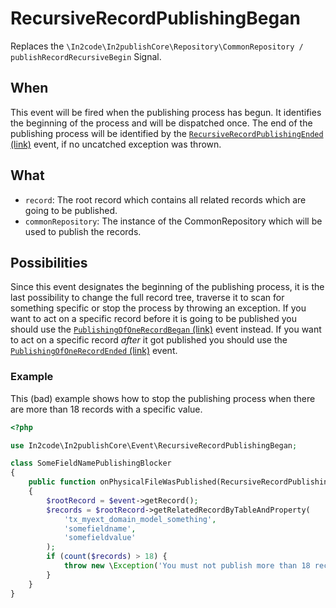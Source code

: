 # RecursiveRecordPublishingBegan

Replaces the `\In2code\In2publishCore\Repository\CommonRepository / publishRecordRecursiveBegin` Signal.

## When

This event will be fired when the publishing process has begun. It identifies the beginning of the process and will be
dispatched once. The end of the publishing process will be identified by the
[`RecursiveRecordPublishingEnded` (link)](RecursiveRecordPublishingEnded.md) event, if no uncatched exception was
thrown.

## What

* `record`: The root record which contains all related records which are going to be published.
* `commonRepository`: The instance of the CommonRepository which will be used to publish the records.

## Possibilities

Since this event designates the beginning of the publishing process, it is the last possibility to change the full
record tree, traverse it to scan for something specific or stop the process by throwing an exception. If you want to act
on a specific record before it is going to be published you should use the
[`PublishingOfOneRecordBegan` (link)](PublishingOfOneRecordBegan.md) event instead. If you want to act on a specific
record _after_ it got published you should use the [`PublishingOfOneRecordEnded` (link)](PublishingOfOneRecordEnded.md)
event.

### Example

This (bad) example shows how to stop the publishing process when there are more than 18 records with a specific value.

```php
<?php

use In2code\In2publishCore\Event\RecursiveRecordPublishingBegan;

class SomeFieldNamePublishingBlocker
{
    public function onPhysicalFileWasPublished(RecursiveRecordPublishingBegan $event): void
    {
        $rootRecord = $event->getRecord();
        $records = $rootRecord->getRelatedRecordByTableAndProperty(
            'tx_myext_domain_model_something',
            'somefieldname',
            'somefieldvalue'
        );
        if (count($records) > 18) {
            throw new \Exception('You must not publish more than 18 records which have "somefieldvalue"');
        }
    }
}

```
